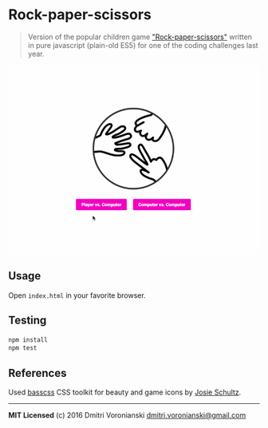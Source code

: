 # Rock-paper-scissors

> Version of the popular children game ["Rock-paper-scissors"](https://en.wikipedia.org/wiki/Rock-paper-scissors) written in pure javascript (plain-old ES5) for one of the coding challenges last year.

![](https://github.com/voronianski-on-games/rock-paper-scissors/raw/master/rock-paper-scissors.gif)

## Usage

Open `index.html` in your favorite browser.

## Testing

```bash
npm install
npm test
```

## References

Used [basscss](http://www.basscss.com/) CSS toolkit for beauty and game icons by [Josie Schultz](https://thenounproject.com/josieschultzz/).

---

**MIT Licensed** (c) 2016 Dmitri Voronianski <dmitri.voronianski@gmail.com>
